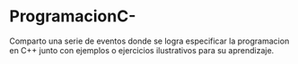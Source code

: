 # ProgramacionC-
Comparto una serie de eventos donde se logra especificar la programacion en C++ junto con ejemplos o ejercicios ilustrativos para su aprendizaje.
